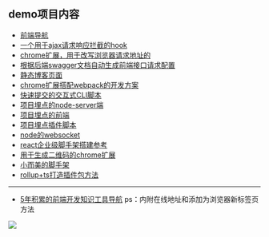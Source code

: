 ## demo项目内容
- [前端导航](https://vannvan.github.io/adoerww/web/)
- [一个用于ajax请求响应拦截的hook](https://github.com/vannvan/adoerww/tree/master/ajax-hook-plugin)
- [chrome扩展，用于改写浏览器请求地址的](https://github.com/vannvan/adoerww/tree/master/api-proxy)
- [根据后端swagger文档自动生成前端接口请求配置](https://github.com/vannvan/adoerww/tree/master/auto-build-swagger-api)
- [静态博客页面](https://github.com/vannvan/adoerww/tree/master/blog)
- [chrome扩展搭配webpack的开发方案](https://github.com/vannvan/adoerww/tree/master/chrome-webpack-plugin)
- [快速提交的交互式CLI脚本](https://github.com/vannvan/adoerww/blob/master/fast-submit-code-cli)
- [项目埋点的node-server端](https://github.com/vannvan/adoerww/blob/master/monitor-server)
- [项目埋点的前端](https://github.com/vannvan/adoerww/blob/master/monitor-visual)
- [项目埋点插件脚本](https://github.com/vannvan/adoerww/blob/master/vue-behavior-monitor)
- [node的websocket](https://github.com/vannvan/adoerww/blob/master/node-ws)
- [react企业级脚手架搭建参考](https://github.com/vannvan/adoerww/blob/master/react-cli)
- [用于生成二维码的chrome扩展](https://github.com/vannvan/adoerww/blob/master/create-qrcode-chrome-extension)
- [小而美的脚手架](https://github.com/vannvan/adoerww/blob/master/plop-example)
- [rollup+ts打造插件包方法](https://github.com/vannvan/adoerww/blob/master/rollup-ts-package-explore)

---- 

- [5年积累的前端开发知识工具导航](https://github.com/vannvan/adoerww/tree/master/nav-refactor)
ps：内附在线地址和添加为浏览器新标签页方法

![](https://tva1.sinaimg.cn/large/008vxvgGgy1h8nbplny62j31ff0u0wmi.jpg)

